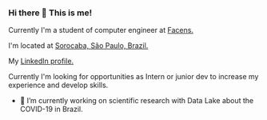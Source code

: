 ### Hi there 👋 This is me!

Currently I'm a student of computer engineer at <a href="https://www.facens.br/home?l=en">Facens.</a>

I'm located at <a href="https://www.google.com/maps/place/Sorocaba+-+SP/data=!4m2!3m1!1s0x94c58abceb48f503:0x947f99ac59d0781b?sa=X&ved=2ahUKEwjE-4Li98TuAhXbIbkGHat-BdEQ8gEwCnoECCUQAQ">Sorocaba, São Paulo, Brazil.</a>

My <a href="https://www.linkedin.com/in/marcelozaguettejunior/">LinkedIn profile.</a>

Currently I'm looking for opportunities as Intern or junior dev to increase my experience and develop skills.

- 🔭 I’m currently working on scientific research with Data Lake about the COVID-19 in Brazil.
